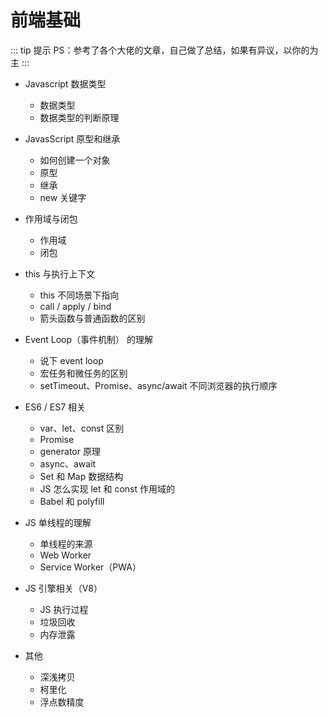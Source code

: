 # 前端基础

::: tip 提示
PS：参考了各个大佬的文章，自己做了总结，如果有异议，以你的为主
:::

- Javascript 数据类型
  - 数据类型
  - 数据类型的判断原理

- JavasScript 原型和继承
  - 如何创建一个对象
  - 原型
  - 继承
  - new 关键字
- 作用域与闭包
  - 作用域
  - 闭包
    
- this 与执行上下文
  - this 不同场景下指向
  - call / apply / bind
  - 箭头函数与普通函数的区别
   
- Event Loop（事件机制） 的理解
  - 说下 event loop
  - 宏任务和微任务的区别
  - setTimeout、Promise、async/await 不同浏览器的执行顺序
    
- ES6 / ES7 相关
  - var、let、const 区别
  - Promise
  - generator 原理
  - async、await
  - Set 和 Map 数据结构
  - JS 怎么实现 let 和 const 作用域的
  - Babel 和 polyfill
    
- JS 单线程的理解
  - 单线程的来源
  - Web Worker
  - Service Worker（PWA）
  
- JS 引擎相关（V8）
  - JS 执行过程
  - 垃圾回收
  - 内存泄露
    
- 其他
  - 深浅拷贝
  - 柯里化
  - 浮点数精度
